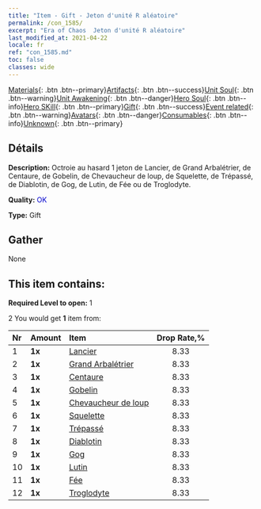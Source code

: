 ```yaml
---
title: "Item - Gift - Jeton d'unité R aléatoire"
permalink: /con_1585/
excerpt: "Era of Chaos  Jeton d'unité R aléatoire"
last_modified_at: 2021-04-22
locale: fr
ref: "con_1585.md"
toc: false
classes: wide
---
```

 [Materials](/ItemsFR/){: .btn .btn--primary}[Artifacts](/ItemsFR/Artifacts/){: .btn .btn--success}[Unit Soul](/ItemsFR/UnitSoul/){: .btn .btn--warning}[Unit Awakening](/ItemsFR/UnitAwakening/){: .btn .btn--danger}[Hero Soul](/ItemsFR/HeroSoul/){: .btn .btn--info}[Hero SKill](/ItemsFR/HeroSkill/){: .btn .btn--primary}[Gift](/ItemsFR/Gift/){: .btn .btn--success}[Event related](/ItemsFR/Events/){: .btn .btn--warning}[Avatars](/ItemsFR/Avatars/){: .btn .btn--danger}[Consumables](/ItemsFR/Consumables/){: .btn .btn--info}[Unknown](/ItemsFR/Unknown/){: .btn .btn--primary}

## Détails
 **Description:** Octroie au hasard 1 jeton de Lancier, de Grand Arbalétrier, de Centaure, de Gobelin, de Chevaucheur de loup, de Squelette, de Trépassé, de Diablotin, de Gog, de Lutin, de Fée ou de Troglodyte.

 **Quality:** <span style="color: #0000CD">OK</span>

 **Type:** Gift

## Gather

  None

## This item contains:

 **Required Level to open:** 1

 2 You would get **1** item  from:

  | Nr | Amount |     Item    | Drop Rate,% |
  |:---|:-------|:------------|:---------:|
  | 1 |  **1x** | [Lancier](/fr/Items/unt_190/) | 8.33 | 
  | 2 |  **1x** | [Grand Arbalétrier](/fr/Items/unt_191/) | 8.33 | 
  | 3 |  **1x** | [Centaure](/fr/Items/unt_199/) | 8.33 | 
  | 4 |  **1x** | [Gobelin](/fr/Items/unt_217/) | 8.33 | 
  | 5 |  **1x** | [Chevaucheur de loup](/fr/Items/unt_218/) | 8.33 | 
  | 6 |  **1x** | [Squelette](/fr/Items/unt_208/) | 8.33 | 
  | 7 |  **1x** | [Trépassé](/fr/Items/unt_209/) | 8.33 | 
  | 8 |  **1x** | [Diablotin](/fr/Items/unt_226/) | 8.33 | 
  | 9 |  **1x** | [Gog](/fr/Items/unt_227/) | 8.33 | 
  | 10 |  **1x** | [Lutin](/fr/Items/unt_235/) | 8.33 | 
  | 11 |  **1x** | [Fée](/fr/Items/unt_262/) | 8.33 | 
  | 12 |  **1x** | [Troglodyte](/fr/Items/unt_244/) | 8.33 | 

